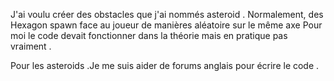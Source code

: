 J'ai voulu créer des obstacles que j'ai nommés asteroid . Normalement,  des Hexagon spawn face au joueur de manières aléatoire sur le même axe
Pour moi le code devait fonctionner dans la théorie mais en pratique pas vraiment .

Pour les asteroids .Je me suis aider de forums anglais pour écrire le code .
